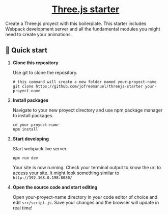 <p align="center">
  <a href="https://threejs.org/">
  <h1 align="center">
  Three.js starter 
</h1>
  </a>
</p>

Create a Three.js proyect with this boilerplate. This starter includes Webpack development server and all the fundamental modules you might need to create your animations.

## 🚀 Quick start

1.  **Clone this repository**
   
      Use git to clone the repository.

      ```shell
      # this command will create a new folder named your-proyect-name
      git clone https://github.com/jofreemanuel/threejs-starter your-proyect-name
      ```

1.  **Install packages**
   
      Navigate to your new proyect directory and use npm package manager to install packages.

      ```shell
      cd your-proyect-name
      npm install
      ```

1.  **Start developing**
   
      Start webpack live server.

      ```shell
      npm run dev
      ```
      Your site is now running. Check your terminal output to know the url to access your site. It might look something similar to `http://192.168.0.198:8080/`

1.  **Open the source code and start editing**
   
      Open your-proyect-name directory in your code editor of choice and edit `src/script.js`. Save your changes and the browser will update in real time!
